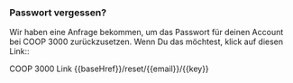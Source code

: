 ### Passwort vergessen?

Wir haben eine Anfrage bekommen, um das Passwort für deinen Account bei COOP 3000 zurückzusetzen.
Wenn Du das möchtest, klick auf diesen Link::

COOP 3000 Link
{{baseHref}}/reset/{{email}}/{{key}}